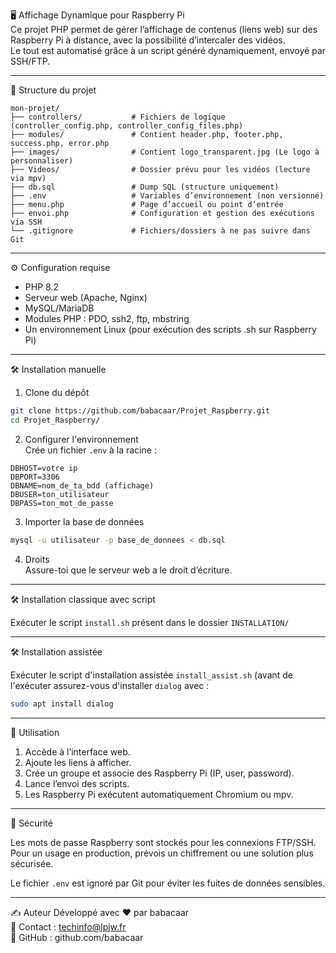 🖥️ Affichage Dynamique pour Raspberry Pi  
Ce projet PHP permet de gérer l’affichage de contenus (liens web) sur des Raspberry Pi à distance, avec la possibilité d’intercaler des vidéos.  
Le tout est automatisé grâce à un script généré dynamiquement, envoyé par SSH/FTP.

_________________________________________________________________________

📁 Structure du projet

```
mon-projet/
├── controllers/           # Fichiers de logique (controller_config.php, controller_config_files.php)
├── modules/               # Contient header.php, footer.php, success.php, error.php
├── images/                # Contient logo_transparent.jpg (Le logo à personnaliser) 
├── Videos/                # Dossier prévu pour les vidéos (lecture via mpv)
├── db.sql                 # Dump SQL (structure uniquement)
├── .env                   # Variables d’environnement (non versionné)
├── menu.php               # Page d’accueil ou point d’entrée
├── envoi.php              # Configuration et gestion des exécutions via SSH 
└── .gitignore             # Fichiers/dossiers à ne pas suivre dans Git
```
_________________________________________________________________________

⚙️ Configuration requise

- PHP 8.2  
- Serveur web (Apache, Nginx)  
- MySQL/MariaDB  
- Modules PHP : PDO, ssh2, ftp, mbstring  
- Un environnement Linux (pour exécution des scripts .sh sur Raspberry Pi)  

_________________________________________________________________________

🛠️ Installation manuelle

1. Clone du dépôt

```bash
git clone https://github.com/babacaar/Projet_Raspberry.git
cd Projet_Raspberry/
```

2. Configurer l'environnement  
Crée un fichier `.env` à la racine :

```
DBHOST=votre ip
DBPORT=3306
DBNAME=nom_de_ta_bdd (affichage)
DBUSER=ton_utilisateur
DBPASS=ton_mot_de_passe
```

3. Importer la base de données

```bash
mysql -u utilisateur -p base_de_donnees < db.sql
```

4. Droits  
Assure-toi que le serveur web a le droit d’écriture.

___________________________________________________________________________________

🛠️ Installation classique avec script

Exécuter le script `install.sh` présent dans le dossier `INSTALLATION/`

_________________________________________________________________________

🛠️ Installation assistée

Exécuter le script d'installation assistée `install_assist.sh` (avant de l'exécuter assurez-vous d'installer `dialog` avec :  
```bash
sudo apt install dialog
```

_________________________________________________________________________

🚀 Utilisation

1. Accède à l’interface web.  
2. Ajoute les liens à afficher.  
3. Crée un groupe et associe des Raspberry Pi (IP, user, password).  
4. Lance l’envoi des scripts.  
5. Les Raspberry Pi exécutent automatiquement Chromium ou mpv.

_________________________________________________________________________

🔐 Sécurité

Les mots de passe Raspberry sont stockés pour les connexions FTP/SSH. Pour un usage en production, prévois un chiffrement ou une solution plus sécurisée.

Le fichier `.env` est ignoré par Git pour éviter les fuites de données sensibles.

_____________________________________________________________________________________________________________________________  
✍️ Auteur Développé avec ❤️ par babacaar  
📧 Contact : techinfo@lpjw.fr  
🔗 GitHub : github.com/babacaar
